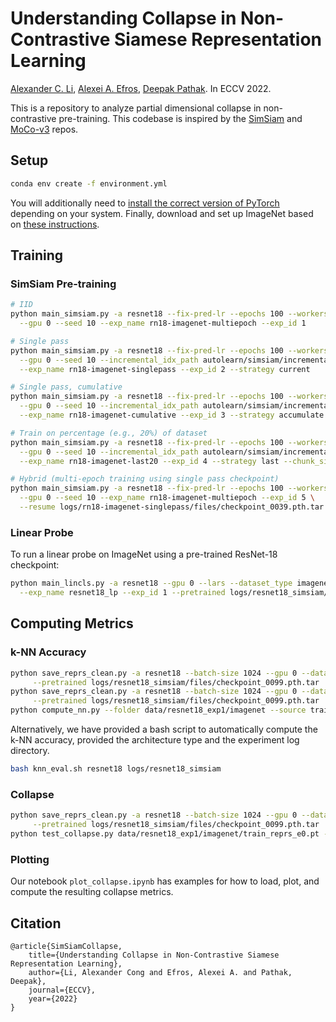 # Understanding Collapse in Non-Contrastive Siamese Representation Learning

[Alexander C. Li](http://alexanderli.com/), [Alexei A. Efros](https://people.eecs.berkeley.edu/~efros/), [Deepak Pathak](https://www.cs.cmu.edu/~dpathak/). In ECCV 2022.

This is a repository to analyze partial dimensional collapse in non-contrastive pre-training. This codebase is inspired by the [SimSiam](https://github.com/facebookresearch/simsiam) and [MoCo-v3]() repos.   
## Setup 
```bash
conda env create -f environment.yml
```
You will additionally need to [install the correct version of PyTorch](https://pytorch.org/get-started/locally/)
depending on your system. Finally, download and set up ImageNet based on [these instructions](https://github.com/pytorch/examples/tree/main/imagenet).   
## Training
### SimSiam Pre-training
```bash
# IID
python main_simsiam.py -a resnet18 --fix-pred-lr --epochs 100 --workers 10 -b 256 --dataset_type imagenet_train /home/datasets/imagenet \
  --gpu 0 --seed 10 --exp_name rn18-imagenet-multiepoch --exp_id 1

# Single pass
python main_simsiam.py -a resnet18 --fix-pred-lr --epochs 100 --workers 10 -b 256 --dataset_type imagenet_train /home/datasets/imagenet \
  --gpu 0 --seed 10 --incremental_idx_path autolearn/simsiam/incremental_imagenet_ordering.npy \
  --exp_name rn18-imagenet-singlepass --exp_id 2 --strategy current 

# Single pass, cumulative 
python main_simsiam.py -a resnet18 --fix-pred-lr --epochs 100 --workers 10 -b 256 --dataset_type imagenet_train /home/datasets/imagenet \
  --gpu 0 --seed 10 --incremental_idx_path autolearn/simsiam/incremental_imagenet_ordering.npy \
  --exp_name rn18-imagenet-cumulative --exp_id 3 --strategy accumulate 

# Train on percentage (e.g., 20%) of dataset
python main_simsiam.py -a resnet18 --fix-pred-lr --epochs 100 --workers 10 -b 256 --dataset_type imagenet_train /home/datasets/imagenet \
  --gpu 0 --seed 10 --incremental_idx_path autolearn/simsiam/incremental_imagenet_ordering.npy \
  --exp_name rn18-imagenet-last20 --exp_id 4 --strategy last --chunk_size 20

# Hybrid (multi-epoch training using single pass checkpoint)
python main_simsiam.py -a resnet18 --fix-pred-lr --epochs 100 --workers 10 -b 256 --dataset_type imagenet_train /home/datasets/imagenet \
  --gpu 0 --seed 10 --exp_name rn18-imagenet-multiepoch --exp_id 5 \
  --resume logs/rn18-imagenet-singlepass/files/checkpoint_0039.pth.tar  
```

### Linear Probe
To run a linear probe on ImageNet using a pre-trained ResNet-18 checkpoint: 
```bash
python main_lincls.py -a resnet18 --gpu 0 --lars --dataset_type imagenet --workers 9 -b 1024 /home/datasets/imagenet \
  --exp_name resnet18_lp --exp_id 1 --pretrained logs/resnet18_simsiam/files/checkpoint_0099.pth.tar  
```
## Computing Metrics
### k-NN Accuracy 
```bash
python save_reprs_clean.py -a resnet18 --batch-size 1024 --gpu 0 --dataset_type imagenet_train --exp_id 1 --data /home/datasets/imagenet \
     --pretrained logs/resnet18_simsiam/files/checkpoint_0099.pth.tar  
python save_reprs_clean.py -a resnet18 --batch-size 1024 --gpu 0 --dataset_type imagenet_val --exp_id 1 --data /home/datasets/imagenet \
     --pretrained logs/resnet18_simsiam/files/checkpoint_0099.pth.tar  
python compute_nn.py --folder data/resnet18_exp1/imagenet --source train_reprs_e0.pt --target val_reprs_e0.pt --metric cos
```
Alternatively, we have provided a bash script to automatically compute the k-NN accuracy,
provided the architecture type and the experiment log directory. 
```bash 
bash knn_eval.sh resnet18 logs/resnet18_simsiam
```
### Collapse 
```bash 
python save_reprs_clean.py -a resnet18 --batch-size 1024 --gpu 0 --dataset_type imagenet_train --exp_id 1 --data /home/datasets/imagenet \
     --pretrained logs/resnet18_simsiam/files/checkpoint_0099.pth.tar  
python test_collapse.py data/resnet18_exp1/imagenet/train_reprs_e0.pt --type svd
```
### Plotting
Our notebook `plot_collapse.ipynb` has examples for how to load, plot, and compute the resulting collapse metrics.
## Citation 
```
@article{SimSiamCollapse,
    title={Understanding Collapse in Non-Contrastive Siamese Representation Learning},
    author={Li, Alexander Cong and Efros, Alexei A. and Pathak, Deepak},
    journal={ECCV},
    year={2022}
}
``` 
